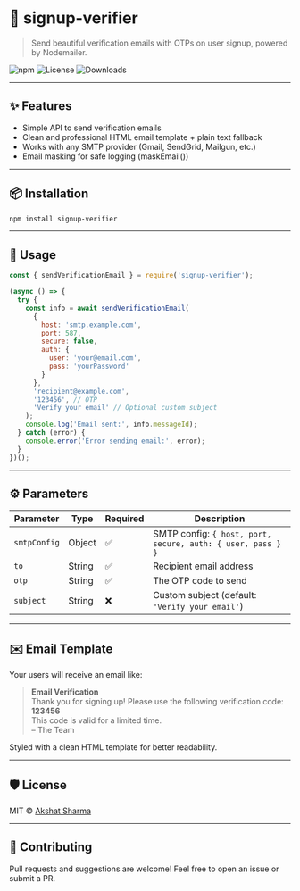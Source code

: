 # 📧 signup-verifier

> Send beautiful verification emails with OTPs on user signup, powered by Nodemailer.

![npm](https://img.shields.io/npm/v/signup-verifier)
![License](https://img.shields.io/npm/l/signup-verifier)
![Downloads](https://img.shields.io/npm/dm/signup-verifier)

---

## ✨ Features

- Simple API to send verification emails
- Clean and professional HTML email template + plain text fallback
- Works with any SMTP provider (Gmail, SendGrid, Mailgun, etc.)
- Email masking for safe logging (maskEmail())

---

## 📦 Installation

```bash
npm install signup-verifier
```

---

## 🚀 Usage

```js
const { sendVerificationEmail } = require('signup-verifier');

(async () => {
  try {
    const info = await sendVerificationEmail(
      {
        host: 'smtp.example.com',
        port: 587,
        secure: false,
        auth: {
          user: 'your@email.com',
          pass: 'yourPassword'
        }
      },
      'recipient@example.com',
      '123456', // OTP
      'Verify your email' // Optional custom subject
    );
    console.log('Email sent:', info.messageId);
  } catch (error) {
    console.error('Error sending email:', error);
  }
})();
```

---

## ⚙️ Parameters

| Parameter     | Type     | Required | Description                                                     |
| ------------- | -------- | -------- | --------------------------------------------------------------- |
| `smtpConfig`  | Object   | ✅       | SMTP config: `{ host, port, secure, auth: { user, pass } }`     |
| `to`          | String   | ✅       | Recipient email address                                         |
| `otp`         | String   | ✅       | The OTP code to send                                           |
| `subject`     | String   | ❌       | Custom subject (default: `'Verify your email'`)                |

---

## ✉️ Email Template

Your users will receive an email like:

> **Email Verification**  
> Thank you for signing up! Please use the following verification code:  
> **123456**  
> This code is valid for a limited time.  
> – The Team

Styled with a clean HTML template for better readability.

---

##

## 🛡 License

MIT © [Akshat Sharma](mailto:akshatsharmasde@gmail.com)

---

## 🙌 Contributing

Pull requests and suggestions are welcome! Feel free to open an issue or submit a PR.
